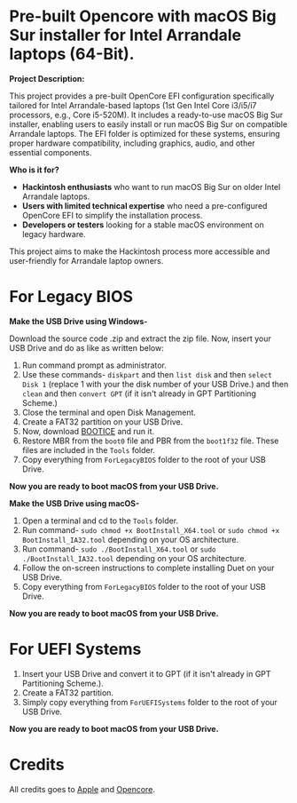 
# Pre-built Opencore with macOS Big Sur installer for Intel Arrandale laptops (64-Bit).

**Project Description:**

This project provides a pre-built OpenCore EFI configuration specifically tailored for Intel Arrandale-based laptops (1st Gen Intel Core i3/i5/i7 processors, e.g., Core i5-520M). It includes a ready-to-use macOS Big Sur installer, enabling users to easily install or run macOS Big Sur on compatible Arrandale laptops. The EFI folder is optimized for these systems, ensuring proper hardware compatibility, including graphics, audio, and other essential components.

**Who is it for?**
- **Hackintosh enthusiasts** who want to run macOS Big Sur on older Intel Arrandale laptops.
- **Users with limited technical expertise** who need a pre-configured OpenCore EFI to simplify the installation process.
- **Developers or testers** looking for a stable macOS environment on legacy hardware.

This project aims to make the Hackintosh process more accessible and user-friendly for Arrandale laptop owners.


# **For Legacy BIOS**

**Make the USB Drive using Windows-**

Download the source code .zip and extract the zip file. Now, insert your USB Drive and do as like as written below:
1. Run command prompt as administrator.
2. Use these commands-
`diskpart` and then `list disk` and then `select Disk 1` (replace 1 with your the disk number of your USB Drive.) and then `clean` and then `convert GPT` (if it isn't already in GPT Partitioning Scheme.)
3. Close the terminal and open Disk Management.
4. Create a FAT32 partition on your USB Drive.
5. Now, download [BOOTICE](https://www.majorgeeks.com/files/details/bootice_64_bit.html) and run it.
6. Restore MBR from the `boot0` file and PBR from the `boot1f32` file. These files are included in the `Tools` folder.
7. Copy everything from `ForLegacyBIOS` folder to the root of your USB Drive.

**Now you are ready to boot macOS from your USB Drive.**

**Make the USB Drive using macOS-**

1. Open a terminal and cd to the `Tools` folder.
2. Run command- `sudo chmod +x BootInstall_X64.tool` or `sudo chmod +x BootInstall_IA32.tool` depending on your OS architecture.
3. Run command- `sudo ./BootInstall_X64.tool` or `sudo ./BootInstall_IA32.tool` depending on your OS architecture.
4. Follow the on-screen instructions to complete installing Duet on your USB Drive.
5. Copy everything from `ForLegacyBIOS` folder to the root of your USB Drive.

**Now you are ready to boot macOS from your USB Drive.**

# **For UEFI Systems**

1. Insert your USB Drive and convert it to GPT (if it isn't already in GPT Partitioning Scheme.).
2. Create a FAT32 partition.
3. Simply copy everything from `ForUEFISystems` folder to the root of your USB Drive.

**Now you are ready to boot macOS from your USB Drive.**

# **Credits**

All credits goes to [Apple](https://www.apple.com/) and [Opencore](https://dortania.github.io/OpenCore-Install-Guide/).
